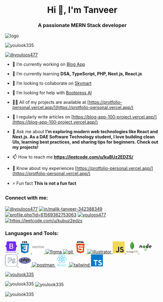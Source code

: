 
<h1 align="center">Hi 👋, I'm Tanveer</h1>
<h3 align="center">A passionate MERN Stack developer</h3>

![logo](https://github.com/youlook335/youlook335/blob/main/Blue%20&%20White%20Modern%20Business%20Facebook%20Cover.png?raw=true)

<p align="left"> <img src="https://komarev.com/ghpvc/?username=youlook335&label=Profile%20views&color=0e75b6&style=flat" alt="youlook335" /> </p>

<p align="left"> <a href="https://twitter.com/@youloos477" target="blank"><img src="https://img.shields.io/twitter/follow/@youloos477?logo=twitter&style=for-the-badge" alt="@youloos477" /></a> </p>

- 🔭 I’m currently working on [Blog App](blog-app-100-project.vercel.app/)

- 🌱 I’m currently learning **DSA, TypeScript, PHP, Next.js, React.js**

- 👯 I’m looking to collaborate on [Skymart](https://skytechmart.netlify.app/)

- 🤝 I’m looking for help with [Bootpress AI](https://bootpress-ai.vercel.app/)

- 👨‍💻 All of my projects are available at [https://protfolio-personal.vercel.app/](https://protfolio-personal.vercel.app/)

- 📝 I regularly write articles on [https://blog-app-100-project.vercel.app/](https://blog-app-100-project.vercel.app/)

- 💬 Ask me about **I’m exploring modern web technologies like React and Next.js. As a DAE Software Technology student, I love building clean UIs, learning best practices, and sharing tips for beginners. Check out my projects!**

- 📫 How to reach me **https://leetcode.com/u/kuBUz2EDZS/**

- 📄 Know about my experiences [https://protfolio-personal.vercel.app/](https://protfolio-personal.vercel.app/)

- ⚡ Fun fact **This is not a fun fact**

<h3 align="left">Connect with me:</h3>
<p align="left">
<a href="https://twitter.com/@youloos477" target="blank"><img align="center" src="https://raw.githubusercontent.com/rahuldkjain/github-profile-readme-generator/master/src/images/icons/Social/twitter.svg" alt="@youloos477" height="30" width="40" /></a>
<a href="https://linkedin.com/in/in/malik-tanveer-342388349" target="blank"><img align="center" src="https://raw.githubusercontent.com/rahuldkjain/github-profile-readme-generator/master/src/images/icons/Social/linked-in-alt.svg" alt="in/malik-tanveer-342388349" height="30" width="40" /></a>
<a href="https://fb.com/profile.php?id=61569362753063" target="blank"><img align="center" src="https://raw.githubusercontent.com/rahuldkjain/github-profile-readme-generator/master/src/images/icons/Social/facebook.svg" alt="profile.php?id=61569362753063" height="30" width="40" /></a>
<a href="https://instagram.com/youloos477" target="blank"><img align="center" src="https://raw.githubusercontent.com/rahuldkjain/github-profile-readme-generator/master/src/images/icons/Social/instagram.svg" alt="youloos477" height="30" width="40" /></a>
<a href="https://www.leetcode.com/https://leetcode.com/u/kubuz2edzs" target="blank"><img align="center" src="https://raw.githubusercontent.com/rahuldkjain/github-profile-readme-generator/master/src/images/icons/Social/leet-code.svg" alt="https://leetcode.com/u/kubuz2edzs" height="30" width="40" /></a>
</p>

<h3 align="left">Languages and Tools:</h3>
<p align="left"> <a href="https://getbootstrap.com" target="_blank" rel="noreferrer"> <img src="https://raw.githubusercontent.com/devicons/devicon/master/icons/bootstrap/bootstrap-plain-wordmark.svg" alt="bootstrap" width="40" height="40"/> </a> <a href="https://www.w3schools.com/css/" target="_blank" rel="noreferrer"> <img src="https://raw.githubusercontent.com/devicons/devicon/master/icons/css3/css3-original-wordmark.svg" alt="css3" width="40" height="40"/> </a> <a href="https://expressjs.com" target="_blank" rel="noreferrer"> <img src="https://raw.githubusercontent.com/devicons/devicon/master/icons/express/express-original-wordmark.svg" alt="express" width="40" height="40"/> </a> <a href="https://www.figma.com/" target="_blank" rel="noreferrer"> <img src="https://www.vectorlogo.zone/logos/figma/figma-icon.svg" alt="figma" width="40" height="40"/> </a> <a href="https://git-scm.com/" target="_blank" rel="noreferrer"> <img src="https://www.vectorlogo.zone/logos/git-scm/git-scm-icon.svg" alt="git" width="40" height="40"/> </a> <a href="https://www.w3.org/html/" target="_blank" rel="noreferrer"> <img src="https://raw.githubusercontent.com/devicons/devicon/master/icons/html5/html5-original-wordmark.svg" alt="html5" width="40" height="40"/> </a> <a href="https://www.adobe.com/in/products/illustrator.html" target="_blank" rel="noreferrer"> <img src="https://www.vectorlogo.zone/logos/adobe_illustrator/adobe_illustrator-icon.svg" alt="illustrator" width="40" height="40"/> </a> <a href="https://developer.mozilla.org/en-US/docs/Web/JavaScript" target="_blank" rel="noreferrer"> <img src="https://raw.githubusercontent.com/devicons/devicon/master/icons/javascript/javascript-original.svg" alt="javascript" width="40" height="40"/> </a> <a href="https://www.mongodb.com/" target="_blank" rel="noreferrer"> <img src="https://raw.githubusercontent.com/devicons/devicon/master/icons/mongodb/mongodb-original-wordmark.svg" alt="mongodb" width="40" height="40"/> </a> <a href="https://nodejs.org" target="_blank" rel="noreferrer"> <img src="https://raw.githubusercontent.com/devicons/devicon/master/icons/nodejs/nodejs-original-wordmark.svg" alt="nodejs" width="40" height="40"/> </a> <a href="https://www.photoshop.com/en" target="_blank" rel="noreferrer"> <img src="https://raw.githubusercontent.com/devicons/devicon/master/icons/photoshop/photoshop-line.svg" alt="photoshop" width="40" height="40"/> </a> <a href="https://www.php.net" target="_blank" rel="noreferrer"> <img src="https://raw.githubusercontent.com/devicons/devicon/master/icons/php/php-original.svg" alt="php" width="40" height="40"/> </a> <a href="https://postman.com" target="_blank" rel="noreferrer"> <img src="https://www.vectorlogo.zone/logos/getpostman/getpostman-icon.svg" alt="postman" width="40" height="40"/> </a> <a href="https://reactjs.org/" target="_blank" rel="noreferrer"> <img src="https://raw.githubusercontent.com/devicons/devicon/master/icons/react/react-original-wordmark.svg" alt="react" width="40" height="40"/> </a> <a href="https://tailwindcss.com/" target="_blank" rel="noreferrer"> <img src="https://www.vectorlogo.zone/logos/tailwindcss/tailwindcss-icon.svg" alt="tailwind" width="40" height="40"/> </a> <a href="https://www.typescriptlang.org/" target="_blank" rel="noreferrer"> <img src="https://raw.githubusercontent.com/devicons/devicon/master/icons/typescript/typescript-original.svg" alt="typescript" width="40" height="40"/> </a> </p>

<p align="left"> <a href="https://github.com/ryo-ma/github-profile-trophy"><img src="https://github-profile-trophy.vercel.app/?username=youlook335" alt="youlook335" /></a> </p>

<p><img align="left" src="https://github-readme-stats.vercel.app/api/top-langs?username=youlook335&show_icons=true&locale=en&layout=compact" alt="youlook335" /></p>

<p>&nbsp;<img align="center" src="https://github-readme-stats.vercel.app/api?username=youlook335&show_icons=true&locale=en" alt="youlook335" /></p>

<p><img align="center" src="https://github-readme-streak-stats.herokuapp.com/?user=youlook335&" alt="youlook335" /></p>
